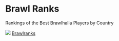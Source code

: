 # Brawl Ranks

Rankings of the Best Brawlhalla Players by Country

![](https://cdn.discordapp.com/attachments/878657298036322354/952359094818336839/brawlranks.PNG)
[Brawlranks](https://brawlranks.vercel.app/)

